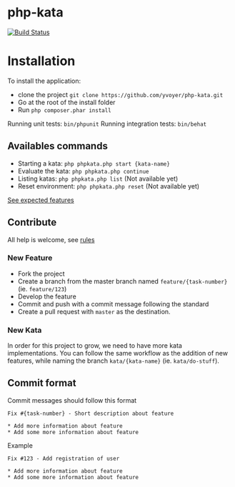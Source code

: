 php-kata
========

[![Build Status](https://travis-ci.org/yvoyer/php-kata.svg?branch=master)](https://travis-ci.org/yvoyer/php-kata)

# Installation

To install the application:

* clone the project `git clone https://github.com/yvoyer/php-kata.git`
* Go at the root of the install folder
* Run `php composer.phar install`

Running unit tests: `bin/phpunit`
Running integration tests: `bin/behat`

## Availables commands

* Starting a kata: `php phpkata.php start {kata-name}`
* Evaluate the kata: `php phpkata.php continue`
* Listing katas: `php phpkata.php list` (Not available yet)
* Reset environment: `php phpkata.php reset` (Not available yet)

[See expected features](https://github.com/yvoyer/php-kata/wiki/Features)

## Contribute

All help is welcome, see [rules](https://github.com/yvoyer/php-kata/CONTRIBUTING.md)


### New Feature

* Fork the project
* Create a branch from the master branch named `feature/{task-number}` (ie. `feature/123`)
* Develop the feature
* Commit and push with a commit message following the standard
* Create a pull request with `master` as the destination.

### New Kata

In order for this project to grow, we need to have more kata implementations. You can follow the same
workflow as the addition of new features, while naming the branch `kata/{kata-name}` (ie. `kata/do-stuff`).

## Commit format

Commit messages should follow this format

    Fix #{task-number} - Short description about feature

    * Add more information about feature
    * Add some more information about feature

Example

    Fix #123 - Add registration of user

    * Add more information about feature
    * Add some more information about feature

